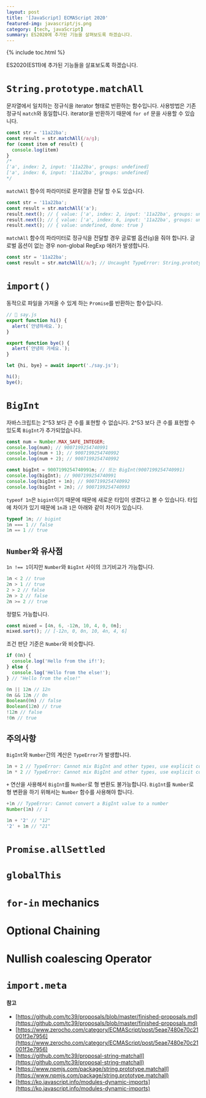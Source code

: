 ```yaml
---
layout: post
title: '[JavaScript] ECMAScript 2020'
featured-img: javascript/js.png
category: [tech, javaScript]
summary: ES2020에 추가된 기능을 살펴보도록 하겠습니다.
---
```

{% include toc.html %}

ES2020(ES11)에 추가된 기능들을 살표보도록 하겠습니다.

# `String.prototype.matchAll`
문자열에서 일치하는 정규식을 iterator 형태로 반환하는 함수입니다. 사용방법은 기존 정규식 `match`와 동일합니다. iterator을 반환하기 때문에 `for of` 문을 사용할 수 있습니다.

```js
const str = '11a22ba';
const result = str.matchAll(/a/g);
for (const item of result) {
  console.log(item)
}
/*
['a', index: 2, input: '11a22ba', groups: undefined]
['a', index: 6, input: '11a22ba', groups: undefined]
*/
```

`matchAll` 함수의 파라미터로 문자열을 전달 할 수도 있습니다.

```js
const str = '11a22ba';
const result = str.matchAll('a');
result.next(); // { value: ['a', index: 2, input: '11a22ba', groups: undefinded], done: false }
result.next(); // { value: ['a', index: 6, input: '11a22ba', groups: undefinded], done: false }
result.next(); // { value: undefined, done: true }
```

`matchAll` 함수의 파라미터로 정규식을 전달할 경우 글로벌 옵션(`g`)을 줘야 합니다. 글로벌 옵션이 없는 경우 non-global RegExp 에러가 발생합니다.

```js
const str = '11a22ba';
const result = str.matchAll(/a/); // Uncaught TypeError: String.prototype.matchAll called with a non-global RegExp argument
```

# `import()`
동적으로 파일을 가져올 수 있게 하는 `Promise`를 반환하는 함수입니다.

```js
// 📁 say.js
export function hi() {
  alert(`안녕하세요.`);
}

export function bye() {
  alert(`안녕히 가세요.`);
}
```

```js
let {hi, bye} = await import('./say.js');

hi();
bye();
```

# `BigInt`
자바스크립트는 2^53 보다 큰 수를 표현할 수 없습니다. 2^53 보다 큰 수를 표현할 수 있도록 `BigInt`가 추가되었습니다.

```js
const num = Number.MAX_SAFE_INTEGER;
console.log(num); // 9007199254740991
console.log(num + 1); // 9007199254740992
console.log(num + 2); // 9007199254740992

const bigInt = 9007199254740991n; // 또는 BigInt(9007199254740991)
console.log(bigInt); // 9007199254740991
console.log(bigInt + 1n); // 9007199254740992
console.log(bigInt + 2n); // 9007199254740993
```

`typeof 1n`은 `bigint`이기 때문에 때문에 새로운 타입이 생겼다고 볼 수 있습니다. 타입에 차이가 있기 때문에 `1n`과 `1`은 아래와 같이 차이가 있습니다.

```js
typeof 1n; // bigint
1n === 1 // false
1n == 1 // true
```

## `Number`와 유사점
`1n !== 1`이지만 `Number`와 `BigInt` 사이의 크기비교가 가능합니다.

```js
1n < 2 // true
2n > 1 // true
2 > 2 // false
2n > 2 // false
2n >= 2 // true
```

정렬도 가능합니다.

```js
const mixed = [4n, 6, -12n, 10, 4, 0, 0n];
mixed.sort(); // [-12n, 0, 0n, 10, 4n, 4, 6]
```

조건 판단 기준은 `Number`와 비슷합니다.

```js
if (0n) {
  console.log('Hello from the if!');
} else {
  console.log('Hello from the else!');
} // "Hello from the else!"

0n || 12n // 12n
0n && 12n // 0n
Boolean(0n) // false
Boolean(12n) // true
!12n // false
!0n // true
```

## 주의사항
`BigInt`와 `Number`간의 계산은 `TypeError`가 발생합니다.

```js
1n + 2 // TypeError: Cannot mix BigInt and other types, use explicit conversions
1n * 2 // TypeError: Cannot mix BigInt and other types, use explicit conversions
```

`+` 연산을 사용해서 `BigInt`를 `Number`로 형 변환도 불가능합니다. `BigInt`를 `Number`로 형 변환을 하기 위해서는 `Number` 함수를 사용해야 합니다.
```js
+1n // TypeError: Cannot convert a BigInt value to a number
Number(1n) // 1
```

```js
1n + '2' // "12"
'2' + 1n // "21"
```

# `Promise.allSettled`

# `globalThis`

# `for-in` mechanics

# Optional Chaining

# Nullish coalescing Operator

# `import.meta`

#### 참고
- [https://github.com/tc39/proposals/blob/master/finished-proposals.md](https://github.com/tc39/proposals/blob/master/finished-proposals.md)
- [https://www.zerocho.com/category/ECMAScript/post/5eae7480e70c21001f3e7956](https://www.zerocho.com/category/ECMAScript/post/5eae7480e70c21001f3e7956)
- [https://github.com/tc39/proposal-string-matchall](https://github.com/tc39/proposal-string-matchall)
- [https://www.npmjs.com/package/string.prototype.matchall](https://www.npmjs.com/package/string.prototype.matchall)
- [https://ko.javascript.info/modules-dynamic-imports](https://ko.javascript.info/modules-dynamic-imports)